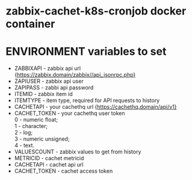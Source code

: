 # zabbix-cachet-k8s-cronjob docker container

# ENVIRONMENT variables to set

* ZABBIXAPI - zabbix api url {https://zabbix.domain/zabbix//api_jsonrpc.php}
* ZAPIUSER - zabbix api user
* ZAPIPASS - zabbi api password
* ITEMID - zabbix item id
* ITEMTYPE - item type, required for API requests to history
* CACHETAPI - your cachethq url {https://cachethq.domain/api/v1}
* CACHET_TOKEN - your cachethq user token
<br>0 - numeric float; 
<br>1 - character; 
<br>2 - log; 
<br>3 - numeric unsigned; 
<br>4 - text. 
* VALUESCOUNT - zabbix values to get from history
* METRICID - cachet metricid
* CACHETAPI - cachet api url
* CACHET_TOKEN - cachet access token
